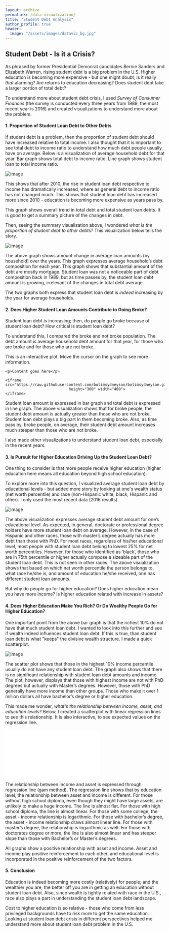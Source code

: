 ```yaml
---
layout: archive
permalink: /data-visualization/
title: "Student Debt Analysis"
author_profile: true
header:
  image: "/assets/images/dataviz_bg.jpg"
---
```



## Student Debt - Is it a Crisis?

As phrased by former Presidential Democrat candidates Bernie Sanders and Elizabeth Warren, rising student debt is a big problem in the U.S. Higher education is becoming more expensive - but one might doubt, is it really _that_ alarming? Are returns to education decreasing? Does student debt take a larger portion of total debt?

To understand more about student debt crisis, I used _Survey of Consumer Finances_ (the survey is conducted every three years from 1989, the most recent year is 2016) and created visualizations to understand more about the problem.


#### 1. Proportion of Student Loan Debt to Other Debts

If student debt is a problem, then the proportion of student debt should have increased relative to total income. I also thought that it is important to see total debt to income ratio to understand how much debt people usually have on average. Below is a visualization of average household debt for that year. Bar graph shows total debt to income ratio. Line graph shows student loan to total income ratio.

![image](/assets/images/dataviz/std_loans/plot1.png)

This shows that after 2010, the rise in student loan debt respective to income has dramatically increased, where as general debt to income ratio has not changed much. This shows that student loan debt has increased more since 2010 - education is becoming more expensive as years pass by.

This graph shows overall trend in total debt and total student loan debts. It is good to get a summary picture of the changes in debt.

Then, seeing the summary visualization above, I wondered _what is the proportion of student debt to other debts?_ This visualization below tells the story.

![image](/assets/images/dataviz/std_loans/plot2.png)

The above graph shows amount change in average loan amounts (by household) over the years. This graph expresses average household’s debt composition for each year. This graph shows that substantial amount of the debt are mostly mortgage. Student loan was not a noticeable part of debt composition back in 1989, but as time passes by, the student loan debt amount is growing, irrelevant of the changes in total debt average.

The two graphs both express that student loan debt is _indeed_ increasing by the year for average households.


#### 2. Does Higher Student Loan Amounts Contribute to Going Broke?

Student loan debt _is_ increasing; then, do people go broke because of student loan debt? How critical is student loan debt?

To understand this, I compared the broke and not broke population. The debt amount is average household debt amount for that year, for those who are broke and for those who are not broke.   

This is an interactive plot. Move the cursor on the graph to see more information.

<!DOCTYPE html>
<html>

<body>

    <p>Content goes here</p>

    <iframe src="https://raw.githubusercontent.com/bolimsydneyson/bolimsydneyson.github.io/master/assets/images/dataviz/std_loans/plot7_interactive.html" 
                                height="300" width="400">
    </iframe>

</body>

</html>

Student loan amount is expressed in bar graph and total debt is expressed in line graph. The above visualization shows that for broke people, the student debt amount is actually greater than those who are not broke. Student loan debt plays a big part in them becoming broke. Also, as time pass by, broke people, on average, their student debt amount increases much steeper than those who are not broke.

I also made other visualizations to understand student loan debt, especially in the recent years.


#### 3. Is Pursuit for Higher Education Driving Up the Student Loan Debt?

One thing to consider is that more people receive higher education (higher education here means all education beyond high school education).

To explore more into this question, I visualized average student loan debt by educational levels - but added more story by looking at one's wealth status (net worth percentile) and race (non-Hispanic white, black, Hispanic and other). I only used the most recent data (2016 results).

![image](/assets/images/dataviz/std_loans/plot3.png)

The above visualization expresses average student debt amount for one’s educational level.
As expected, in general, doctorate or professional degree holders have more student loan debt on average. However, in the case of Hispanic and other races, those with master’s degree actually has more debt than those with PhD. For most races, regardless of his/her educational level, most people with student loan debt belong to lowest 25% for net worth percentiles. However, for those who identified as ‘black’, those who are in 75th percentile or higher actually compose a sizeable part of the student loan debt. This is not seen in other races. The above visualization shows that based on which net worth percentile the person belongs to, what race he/she is, and amount of education he/she received, one has different student loan amounts.

But why do people go for higher education? Does higher education mean you have more income? Is higher education related with increase in assets?


#### 4. Does Higher Education Make You Rich? Or Do Wealthy People Go for Higher Education?

One important point from the above bar graph is that the richest 10% do not have that much student loan debt. I wanted to look into this further and see if wealth indeed influences student loan debt. If this is true, than student loan debt is what "keeps" the divisive wealth structure. I made a quick scatterplot.

![image](/assets/images/dataviz/std_loans/plot5.png)

The scatter plot shows that those in the highest 10% income percentile usually do not have any student loan debt. The graph also shows that there is no significant relationship with student loan debt amounts and income. The plot, however, displays that those with highest income are not with PhD degrees but actually with Master’s degrees. However, those with PhD generally have more income than other groups. Those who make it over 1 million dollars all have bachelor’s degree or higher education.

This made me wonder, _what's the relationship between income, asset, and education levels?_ Below, I created a scatterplot with linear regression lines to see this relationship. It is also interactive, to see expected values on the regression line.

![image](/assets/images/dataviz/std_loans/plot6_interactive.html)

The relationship between income and asset is expressed through regression line (gam method). The regression line shows that by education level, the relationship between asset and income is different. For those without high school diploma, even though they might have large assets, are unlikely to make a huge income. The line is almost flat. For those with high school diploma, the line is almost linear. For those with some college, the asset - income relationship is logarithmic. For those with bachelor’s degree, the asset - income relationship draws almost linear line. For those with master’s degree, the relationship is logarithmic as well. For those with doctorates degree or more, the line is also almost linear and has steeper slope than those with Bachelor’s or Master’s degrees.

All graphs show a positive relationship with asset and income. Asset and income play positive reinforcement to each other, and educational level is incorporated in the positive reinforcement of the two factors.


#### 5. Conclusion

Education is indeed becoming more costly (relatively) for people; and the wealthier you are, the better off you are in getting an education without student loan debt. Also, since wealth is tightly related with race in the U.S., race also plays a part in understanding the student loan debt landscape.

Cost to higher education is so relative - those who come from less privileged backgrounds have to risk more to get the same education. Looking at student loan debt crisis in different perspectives helped me understand more about student loan debt problem in the U.S.
